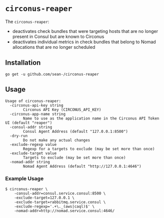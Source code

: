 # `circonus-reaper`

The `circonus-reaper`:

- deactivates check bundles that were targeting hosts that are no longer present
  in Consul but are known to Circonus
- deactivates individual metrics in check bundles that belong to Nomad
  allocations that are no longer scheduled

## Installation

`go get -u github.com/sean-/circonus-reaper`

## Usage

```
Usage of circonus-reaper:
  -circonus-api-key string
    	Circonus API Key (CIRCONUS_API_KEY)
  -circonus-app-name string
    	Name to use as the application name in the Circonus API Token UI (default "reaper")
  -consul-addr string
    	Consul Agent Address (default "127.0.0.1:8500")
  -dry-run
    	Do not make any actual changes
  -exclude-regexp value
    	Regexp for a targets to exclude (may be set more than once)
  -exclude-target value
    	Targets to exclude (may be set more than once)
  -nomad-addr string
    	Nomad Agent Address (default "http://127.0.0.1:4646")
```

### Example Usage

```
$ circonus-reaper \
    -consul-addr=consul.service.consul:8500 \
    -exclude-target=127.0.0.1 \
    -exclude-target=rabbitmq.service.consul \
    -exclude-regexp='.+\._(aws|caql)$' \
    -nomad-addr=http://nomad.service.consul:4646/
```

